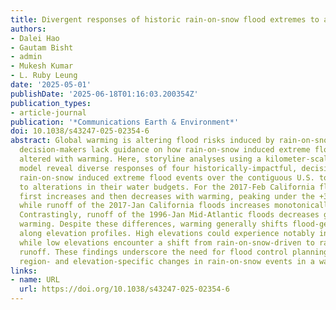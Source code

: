 ```yaml
---
title: Divergent responses of historic rain-on-snow flood extremes to a warmer climate
authors:
- Dalei Hao
- Gautam Bisht
- admin
- Mukesh Kumar
- L. Ruby Leung
date: '2025-05-01'
publishDate: '2025-06-18T01:16:03.200354Z'
publication_types:
- article-journal
publication: '*Communications Earth & Environment*'
doi: 10.1038/s43247-025-02354-6
abstract: Global warming is altering flood risks induced by rain-on-snow events. However,
  decision-makers lack guidance on how rain-on-snow induced extreme floods could be
  altered with warming. Here, storyline analyses using a kilometer-scale land surface
  model reveal diverse responses of four historically-impactful, decision-relevant
  rain-on-snow induced extreme flood events over the contiguous U.S. to warming, due
  to alterations in their water budgets. For the 2017-Feb California floods, runoff
  first increases and then decreases with warming, peaking under the +3þinspaceK scenario,
  while runoff of the 2017-Jan California floods increases monotonically by ~53%/K.
  Contrastingly, runoff of the 1996-Jan Mid-Atlantic floods decreases gradually with
  warming. Despite these differences, warming generally shifts flood-generating regimes
  along elevation profiles. High elevations could experience notably increased runoff,
  while low elevations encounter a shift from rain-on-snow-driven to rainfall-dominated
  runoff. These findings underscore the need for flood control planning to quantify
  region- and elevation-specific changes in rain-on-snow events in a warmer climate.
links:
- name: URL
  url: https://doi.org/10.1038/s43247-025-02354-6
---
```

